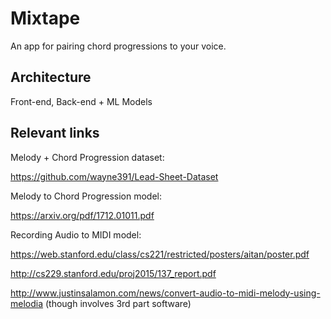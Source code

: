 # Mixtape
An app for pairing chord progressions to your voice.

## Architecture

Front-end, Back-end + ML Models


## Relevant links
Melody + Chord Progression dataset: 

https://github.com/wayne391/Lead-Sheet-Dataset

Melody to Chord Progression model: 

https://arxiv.org/pdf/1712.01011.pdf

Recording Audio to MIDI model: 

https://web.stanford.edu/class/cs221/restricted/posters/aitan/poster.pdf

http://cs229.stanford.edu/proj2015/137_report.pdf

http://www.justinsalamon.com/news/convert-audio-to-midi-melody-using-melodia (though involves 3rd part software)
